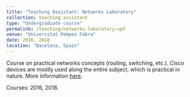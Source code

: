 ```yaml
---
title: "Teaching Assistant: Networks Laboratory"
collection: teaching assistant
type: "Undergraduate course"
permalink: /teaching/networks-laboratory-upf
venue: "Universitat Pompeu Fabra"
date: 2016, 2018
location: "Bacelona, Spain"
---
```


Course on practical networks concepts (routing, switching, etc.). Cisco devices are mostly used along the entire subject, which is practical in nature. More information [here](https://www.upf.edu/en/web/graus/grau-enginyeria-xarxes-telecomunicacio).

Courses: 2016, 2018.